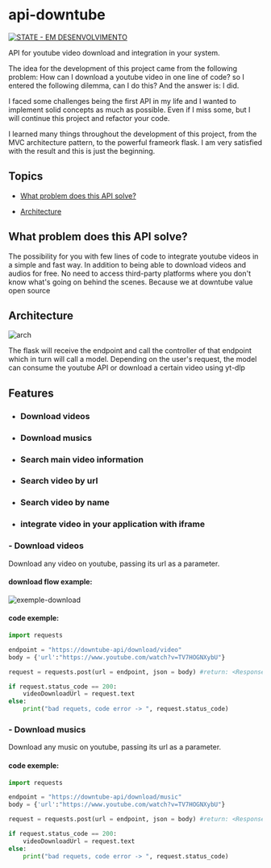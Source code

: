 # api-downtube

[![STATE - EM DESENVOLVIMENTO](https://img.shields.io/badge/STATE-EM_DESENVOLVIMENTO-green)](https://)

API for youtube video download and integration in your system.

The idea for the development of this project came from the following problem: How can I download a youtube video in one line of code? so I entered the following dilemma, can I do this?
And the answer is: I did.

I faced some challenges being the first API in my life and I wanted to implement solid concepts as much as possible. Even if I miss some, but I will continue this project and refactor your code.

I learned many things throughout the development of this project, from the MVC architecture pattern, to the powerful frameork flask.
I am very satisfied with the result and this is just the beginning.

## Topics

- <a href="#what-problem-does-this-api-solve">What problem does this API solve?</a>

- <a href="#Architecture">Architecture</a>


## What problem does this API solve?

The possibility for you with few lines of code to integrate youtube videos in a simple and fast way.
In addition to being able to download videos and audios for free. No need to access third-party platforms where you don't know what's going on behind the scenes. Because we at downtube value open source

## Architecture

![arch](https://github.com/daniel-rodrigues1089/api-downtube/assets/117450018/1d127ab8-57b0-4d60-91ef-708ab875eab8)



The flask will receive the endpoint and call the controller of that endpoint which in turn will call a model. Depending on the user's request, the model can consume the youtube API or download a certain video using yt-dlp

## Features

 - ### Download videos
 - ### Download musics
 - ### Search main video information
 - ### Search video by url
 - ### Search video by name
 - ### integrate video in your application with iframe

### - Download videos

Download any video on youtube, passing its url as a parameter.

#### download flow example:

![exemple-download](https://github.com/daniel-rodrigues1089/api-downtube/assets/117450018/02f69bd0-fb59-482e-9c5d-682c5344f5b6)


#### code exemple:
```python
import requests

endpoint = "https://downtube-api/download/video"
body = {'url':"https://www.youtube.com/watch?v=TV7HOGNXybU"}

request = requests.post(url = endpoint, json = body) #return: <Response [code]>

if request.status_code == 200:
    videoDownloadUrl = request.text
else:
    print("bad requets, code error -> ", request.status_code)
```

### - Download musics

Download any music on youtube, passing its url as a parameter.

#### code exemple:

```python
import requests

endpoint = "https://downtube-api/download/music"
body = {'url':"https://www.youtube.com/watch?v=TV7HOGNXybU"}

request = requests.post(url = endpoint, json = body) #return: <Response [code]>

if request.status_code == 200:
    videoDownloadUrl = request.text
else:
    print("bad requets, code error -> ", request.status_code)
```
